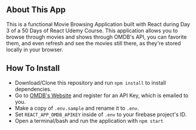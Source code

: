## About This App
This is a functional Movie Browsing Application built with React during Day 3 of a 50 Days of React Udemy Course.
This application allows you to browse through movies and shows through OMDB's API, you can favorite them, and even refresh and see the movies still there, as they're stored locally in your browser.

## How To Install
- Download/Clone this repository and run `npm install` to install dependencies.
- Go to [OMDB's Website](http://www.omdbapi.com/) and register for an API Key, which is emailed to you.
- Make a copy of `.env.sample` and rename it to `.env`.
- Set `REACT_APP_OMDB_APIKEY` inside of `.env` to your firebase project's ID.
- Open a terminal/bash and run the application with `npm start`
